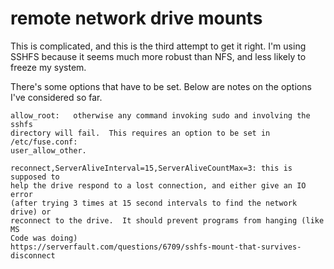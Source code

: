 # remote network drive mounts

This is complicated, and this is the third attempt to get it right. I'm using
SSHFS because it seems much more robust than NFS, and less likely to freeze my
system.

There's some options that have to be set. Below are notes on the options I've 
considered so far. 

    allow_root:   otherwise any command invoking sudo and involving the sshfs 
    directory will fail.  This requires an option to be set in /etc/fuse.conf:
    user_allow_other.

    reconnect,ServerAliveInterval=15,ServerAliveCountMax=3: this is supposed to 
    help the drive respond to a lost connection, and either give an IO error
    (after trying 3 times at 15 second intervals to find the network drive) or
    reconnect to the drive.  It should prevent programs from hanging (like MS
    Code was doing)
    https://serverfault.com/questions/6709/sshfs-mount-that-survives-disconnect


